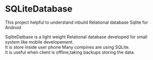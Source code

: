 # SQLiteDatabase
This project helpful to understand inbuild Relational database Sqlite for Android

SqliteDatbase is a light weight Relational database developed for small system like mobile developement.<br>
It is store inside user phone Many compines are using SQLite.<br>
It is useful when client is offline,taking backups storing the data.<br>


